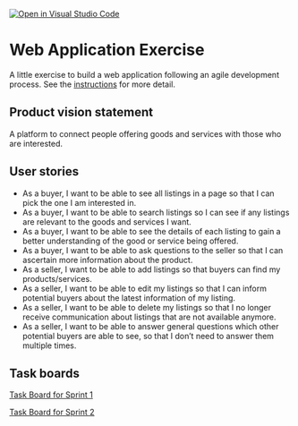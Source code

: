 [![Open in Visual Studio Code](https://classroom.github.com/assets/open-in-vscode-c66648af7eb3fe8bc4f294546bfd86ef473780cde1dea487d3c4ff354943c9ae.svg)](https://classroom.github.com/online_ide?assignment_repo_id=8874228&assignment_repo_type=AssignmentRepo)
# Web Application Exercise

A little exercise to build a web application following an agile development process. See the [instructions](instructions.md) for more detail.

## Product vision statement

A platform to connect people offering goods and services with those who are interested.

## User stories

- As a buyer, I want to be able to see all listings in a page so that I can pick the one I am interested in.
- As a buyer, I want to be able to search listings so I can see if any listings are relevant to the goods and services I want.
- As a buyer, I want to be able to see the details of each listing to gain a better understanding of the good or service being offered.
- As a buyer, I want to be able to ask questions to the seller so that I can ascertain more information about the product.
- As a seller, I want to be able to add listings so that buyers can find my products/services.
- As a seller, I want to be able to edit my listings so that I can inform potential buyers about the latest information of my listing.
- As a seller, I want to be able to delete my listings so that I no longer receive communication about listings that are not available anymore.
- As a seller, I want to be able to answer general questions which other potential buyers are able to see, so that I don’t need to answer them multiple times. 

## Task boards

[Task Board for Sprint 1](https://github.com/orgs/software-students-fall2022/projects/13/views/1)

[Task Board for Sprint 2](https://github.com/orgs/software-students-fall2022/projects/37/views/1)
